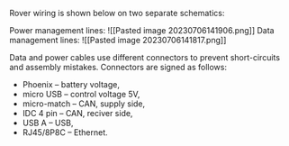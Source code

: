 
Rover wiring is shown below on two separate schematics:

Power management lines:
![[Pasted image 20230706141906.png]]
Data management lines:
![[Pasted image 20230706141817.png]]

Data and power cables use different connectors to prevent short-circuits and assembly mistakes. Connectors are signed as follows:
* Phoenix – battery voltage,
* micro USB – control voltage 5V,
* micro-match – CAN, supply side,
* IDC 4 pin – CAN, reciver side,
* USB A – USB,
* RJ45/8P8C – Ethernet.